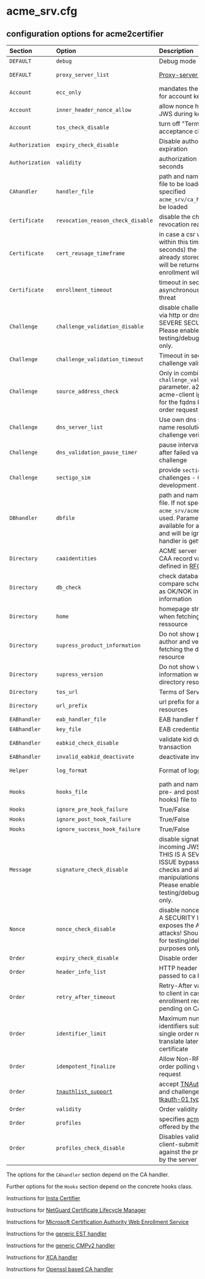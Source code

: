 <!-- markdownlint-disable  MD013 -->

<!-- wiki-title Configuration options for acme2certifier -->

# acme_srv.cfg

## configuration options for acme2certifier

| Section         | Option                                | Description                                                                                                                                                                                                           | Values                                                                                                                  | default                                     |
| :-------------- | :------------------------------------ | :-------------------------------------------------------------------------------------------------------------------------------------------------------------------------------------------------------------------- | :---------------------------------------------------------------------------------------------------------------------- | :------------------------------------------ |
| `DEFAULT`       | `debug`                               | Debug mode                                                                                                                                                                                                            | True/False                                                                                                              | False                                       |
| `DEFAULT`       | `proxy_server_list`                   | [Proxy-server configuration](proxy_support.md)                                                                                                                                                                        | {"bar.local$": "http​://10.0.0.1:3128", "foo.local$": "socks5://10.0.0.1:1080"}                                          | None                                        |
| `Account`       | `ecc_only`                            | mandates the usage of ECC for account key generation                                                                                                                                                                  | True/False                                                                                                              | False                                       |
| `Account`       | `inner_header_nonce_allow`            | allow nonce header on inner JWS during key-rollover                                                                                                                                                                   | True/False                                                                                                              | False                                       |
| `Account`       | `tos_check_disable`                   | turn off "Terms of Service" acceptance check                                                                                                                                                                          | True/False                                                                                                              | False                                       |
| `Authorization` | `expiry_check_disable`                | Disable authorization expiration                                                                                                                                                                                      | True/False                                                                                                              | False                                       |
| `Authorization` | `validity`                            | authorization validity in seconds                                                                                                                                                                                     | Integer                                                                                                                 | 86400                                       |
| `CAhandler`     | `handler_file`                        | path and name of ca_handler file to be loaded. If not specified `acme_srv/ca_handler.py` will be loaded                                                                                                               | examples/ca_handler/openssl_handler.py                                                                                  | `acme_srv/ca_handler.py`                    |
| `Certificate`   | `revocation_reason_check_disable`     | disable the check of revocation reason                                                                                                                                                                                | True/False                                                                                                              | False                                       |
| `Certificate`   | `cert_reusage_timeframe`              | in case a csr will be resend within this timeframe (in seconds) the certificate already stored in the database will be returned and no enrollment will be triggered                                                   | Integer                                                                                                                 | 0 (disabled)                                |
| `Certificate`   | `enrollment_timeout`                  | timeout in seconds for asynchronous ca_handler threat                                                                                                                                                                 | Integer                                                                                                                 | 5                                           |
| `Challenge`     | `challenge_validation_disable`        | disable challenge validation via http or dns. THIS IS A SEVERE SECURITY ISSUE! Please enable for testing/debugging purposes only.                                                                                     | True/False                                                                                                              | False                                       |
| `Challenge`     | `challenge_validation_timeout`        | Timeout in seconds for challenge validation                                                                                                                                                                           | Integer                                                                                                                 | 10                                          |
| `Challenge`     | `source_address_check`                | Only in combination with `challenge_validation_disable` parameter. a2c checks if the acme-client ip is registered for the fqdns being part of the order request                                                       | True/False                                                                                                              | False                                       |
| `Challenge`     | `dns_server_list`                     | Use own dns servers for name resolution during challenge verification                                                                                                                                                 | \["ip1", "ip2"\]                                                                                                        | \[\]                                        |
| `Challenge`     | `dns_validation_pause_timer`          | pause interval in seconds after failed validation of a dns challenge                                                                                                                                                  | 10                                                                                                                      | 0.5                                         |
| `Challenge`     | `sectigo_sim`                         | provide `sectigo-email-01` challenges - Only for development and testing!                                                                                                                                             | True/False                                                                                                              | False                                       |
| `DBhandler`     | `dbfile`                              | path and name of database file. If not specified `acme_srv/acme_srv.db` will be used. Parameter is only available for a wsgi handler and will be ignored if django handler is getting used                            | 'acme/database.db'                                                                                                      | `acme_srv/acme_srv.db`                      |
| `Directory`     | `caaidentities`                       | ACME server hostname\[s\] for CAA record validation as defined in [RFC6844](https://www.rfc-editor.org/rfc/rfc6844)                                                                                                   | 'string'                                                                                                                | None                                        |
| `Directory`     | `db_check`                            | check database connection compare schemes and report as OK/NOK in meta information                                                                                                                                    | True/False                                                                                                              | False                                       |
| `Directory`     | `home`                                | homepage string to be shown when fetching the directory ressource                                                                                                                                                     | 'string'                                                                                                                | 'https://github.com/grindsa/acme2certifier' |
| `Directory`     | `supress_product_information`         | Do not show product name, author and version when fetching the directory resource                                                                                                                                     | True/False                                                                                                              | False                                       |
| `Directory`     | `supress_version`                     | Do not show version information when fetching the directory resource                                                                                                                                                  | True/False                                                                                                              | False                                       |
| `Directory`     | `tos_url`                             | Terms of Service URL                                                                                                                                                                                                  | URL                                                                                                                     | None                                        |
| `Directory`     | `url_prefix`                          | url prefix for acme2certifier resources                                                                                                                                                                               | '/foo'                                                                                                                  | None                                        |
| `EABhandler`    | `eab_handler_file`                    | EAB handler file                                                                                                                                                                                                      | path/file                                                                                                               | None                                        |
| `EABhandler`    | `key_file`                            | EAB credential file                                                                                                                                                                                                   | path/file                                                                                                               | None                                        |
| `EABhandler`    | `eabkid_check_disable`                | validate kid during every transaction                                                                                                                                                                                 | True/False                                                                                                              | False                                       |
| `EABhandler`    | `invalid_eabkid_deactivate`           | deactivate invalid eab-kids                                                                                                                                                                                           | True/False                                                                                                              | False                                       |
| `Helper`        | `log_format`                          | Format of logging information                                                                                                                                                                                         | check the 'LogRecord attributes' Section of the [python logging module](https://docs.python.org/3/library/logging.html) | `%(message)s`                               |
| `Hooks`         | `hooks_file`                          | path and name of hooks (for pre- and post-enrollment hooks) file to be loaded                                                                                                                                         | None                                                                                                                    |                                             |
| `Hooks`         | `ignore_pre_hook_failure`             | True/False                                                                                                                                                                                                            | False                                                                                                                   |                                             |
| `Hooks`         | `ignore_post_hook_failure`            | True/False                                                                                                                                                                                                            | True                                                                                                                    |                                             |
| `Hooks`         | `ignore_success_hook_failure`         | True/False                                                                                                                                                                                                            | False                                                                                                                   |                                             |
| `Message`       | `signature_check_disable`             | disable signature check of incoming JWS messages. THIS IS A SEVERE SECURITY ISSUE bypassing security checks and allowing message manipulations during transit. Please enable for testing/debugging purposes only.     | True/False                                                                                                              | False                                       |
| `Nonce`         | `nonce_check_disable`                 | disable nonce check. THIS IS A SECURITY ISSUE as it exposes the API for replay attacks! Should be enabled for testing/debugging purposes only.                                                                        | True/False                                                                                                              | False                                       |
| `Order`         | `expiry_check_disable`                | Disable order expiration                                                                                                                                                                                              | True/False                                                                                                              | False                                       |
| `Order`         | `header_info_list`                    | HTTP header fields to be passed to ca handler                                                                                                                                                                         | \["HTTP_USER_AGENT", "FOO_BAR"\]                                                                                        | \[\]                                        |
| `Order`         | `retry_after_timeout`                 | Retry-After value to be send to client in case a certificate enrollment request gets pending on CA server                                                                                                             | Integer                                                                                                                 | 120                                         |
| `Order`         | `identifier_limit`                    | Maximum number of identifiers submitted in a single order request which translate later into SANs per certificate                                                                                                     | Integer                                                                                                                 | 20                                          |
| `Order`         | `idempotent_finalize`                 | Allow Non-RFC compliant order polling via finilisation request                                                                                                                                                        | True/False                                                                                                              | False                                       |
| `Order`         | [`tnauthlist_support`](tnauthlist.md) | accept [TNAuthList identifiers](https://tools.ietf.org/html/draft-ietf-acme-authority-token-tnauthlist-03) and challenges containing [tkauth-01 type](https://tools.ietf.org/html/draft-ietf-acme-authority-token-03) | True/False                                                                                                              | False                                       |
| `Order`         | `validity`                            | Order validity in seconds                                                                                                                                                                                             | Integer                                                                                                                 | 86400                                       |
| `Order`         | `profiles`                            | specifies [acme-profiles](https://datatracker.ietf.org/doc/draft-aaron-acme-profiles/) to be offered by the server                                                                                                    | {"profile1": "url1", "profile2": "url2"}                                                                                | {}                                          |
| `Order`         | `profiles_check_disable`              | Disables validation of the client-submitted profile against the profiles advertised by the server                                                                                                                     | True/False                                                                                                              | False                                       |

The options for the `CAhandler` section depend on the CA handler.

Further options for the `Hooks` section depend on the concrete hooks class.

Instructions for [Insta Certifier](certifier.md)

Instructions for [NetGuard Certificate Lifecycle Manager](nclm.md)

Instructions for [Microsoft Certification Authority Web Enrollment Service](mscertsrv.md)

Instructions for the [generic EST handler](est.md)

Instructions for the [generic CMPv2 handler](cmp.md)

Instructions for [XCA handler](xca.md)

Instructions for [Openssl based CA handler](openssl.md)
